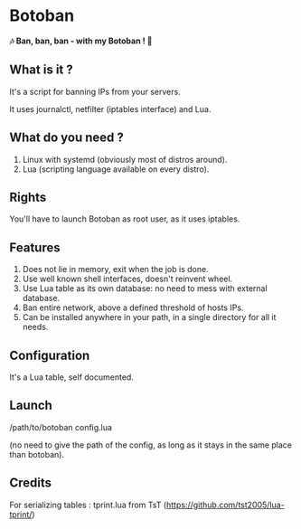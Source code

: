 # Botoban
**:notes: Ban, ban, ban - with my Botoban ! :musical_note:**

## What is it ?

It's a script for banning IPs from your servers.

It uses journalctl, netfilter (iptables interface) and Lua.

## What do you need ?

1. Linux with systemd (obviously most of distros around).
1. Lua (scripting language available on every distro).

## Rights

You'll have to launch Botoban as root user, as it uses iptables.


## Features
1. Does not lie in memory, exit when the job is done.
1. Use well known shell interfaces, doesn't reinvent wheel.
1. Use Lua table as its own database: no need to mess with external database.
1. Ban entire network, above a defined threshold of hosts IPs.
1. Can be installed anywhere in your path, in a single directory for all it needs.

## Configuration

It's a Lua table, self documented.

## Launch

/path/to/botoban config.lua

(no need to give the path of the config, as long as it stays in the same place than botoban).

## Credits

For serializing tables : tprint.lua from TsT (https://github.com/tst2005/lua-tprint/)
